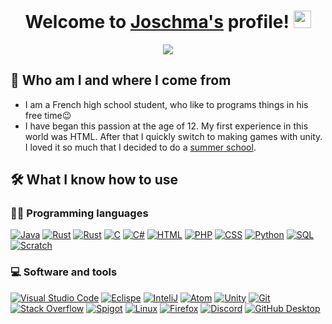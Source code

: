 <h1 align="center">
  Welcome to <ins>Joschma's</ins> profile!
  <img src="https://media.giphy.com/media/hvRJCLFzcasrR4ia7z/giphy.gif" width="28">  
</h3>

<!-- Typing SVG by DenverCoder1 - https://github.com/DenverCoder1/readme-typing-svg -->
<p align="center">
  <a href="https://github.com/DenverCoder1/readme-typing-svg"><img src="https://readme-typing-svg.demolab.com/?lines=Self-taught+developer+from+France;Always+learning+new+thingss&font=Fira%20Code&center=true&width=440&height=45&color=f75c7e&vCenter=true&size=22&pause=1000"></a>
</p>

## 🤔 Who am I and where I come from  
- I am a French high school student, who like to programs things in his free time😉  
- I have began this passion at the age of 12. My first experience in this world was HTML. After that I quickly switch to making games with unity. I loved it so much that I decided to do a [summer school](https://www.isart.fr/summer-school/code-jeu-video-2d/).


## 🛠️ What I know how to use
### 👨‍💻 Programming languages
<p>
<a href="#"><img alt="Java" src="https://custom-icon-badges.demolab.com/badge/Java-007396.svg?logo=java&logoColor=white"></a>
<a href="#"><img alt="Rust" src="https://img.shields.io/badge/-rust-lightgrey?logo=rust&logoColor=white"></a>
<a href="#"><img alt="Rust" src="https://img.shields.io/badge/-Go-navy?logo=go&logoColor=white"></a>
<a href="#"><img alt="C" src="https://custom-icon-badges.demolab.com/badge/C-03599C.svg?logo=c-in-hexagon&logoColor=white"></a>
<a href="#"><img alt="C#" src="https://custom-icon-badges.demolab.com/badge/C%23-68217A.svg?logo=cs2&logoColor=white"></a>
<a href="#"><img alt="HTML" src="https://img.shields.io/badge/HTML-E34F26.svg?logo=html5&logoColor=white"></a>
<a href="#"><img alt="PHP" src="https://img.shields.io/badge/PHP-777BB4.svg?logo=php&logoColor=white"></a>
<a href="#"><img alt="CSS" src="https://img.shields.io/badge/CSS-1572B6.svg?logo=css3&logoColor=white"></a>
<a href="#"><img alt="Python" src="https://img.shields.io/badge/Python-14354C.svg?logo=python&logoColor=white"></a>
<a href="#"><img alt="SQL" src="https://custom-icon-badges.demolab.com/badge/SQL-025E8C.svg?logo=database&logoColor=white"></a>
<a href="#"><img alt="Scratch" src="https://img.shields.io/badge/Scratch-4D97FF.svg?logo=scratch&logoColor=white"></a>
</p>

### 💻 Software and tools
<p>
    <a href="#"><img alt="Visual Studio Code" src="https://img.shields.io/badge/Visual%20Studio%20Code-0078d7.svg?logo=visual-studio-code&logoColor=white"></a>
    <a href="#"><img alt="Eclispe" src="https://img.shields.io/badge/-eclipse-purple?logo=eclipse&logoColor=white"></a>
    <a href="#"><img alt="InteliJ" src="https://custom-icon-badges.demolab.com/badge/-IntelliJ-aqua?logo=intellij&logoColor=white"></a>
    <a href="#"><img alt="Atom" src="https://img.shields.io/badge/-atom-green?logo=atom&logoColor=white"></a>
    <a href="#"><img alt="Unity" src="https://img.shields.io/badge/-unity-red?logo=unity&logoColor=white"></a>
    <a href="#"><img alt="Git" src="https://img.shields.io/badge/Git-F05033.svg?logo=git&logoColor=white"></a>
    <a href="#"><img alt="Stack Overflow" src="https://img.shields.io/badge/-Stack%20Overflow-FE7A16?logo=stack-overflow&logoColor=white"></a>
    <a href="#"><img alt="Spigot" src="https://custom-icon-badges.demolab.com/badge/-Spigot-orange?logo=spigot&logoColor=white"></a>
    <a href="#"><img alt="Linux" src="https://img.shields.io/badge/-linux-blue?logo=linux&logoColor=white"></a>
    <a href="#"><img alt="Firefox" src="https://img.shields.io/badge/-firefox-yellow?logo=firefox&logoColor=white"></a>
    <a href="#"><img alt="Discord" src="https://img.shields.io/badge/-Discord-5865F2.svg?logo=discord&logoColor=white"></a>
    <a href="#"><img alt="GitHub Desktop" src="https://img.shields.io/badge/GitHub%20Desktop-8034A9.svg?logo=github&logoColor=white"></a>
</p>

<!---

## 📘 What have I already done  
I have done many things. I realy like to test new things. 
### <ins>The first one is Helvetis:</ins>  
  <a href="http://play.helvetis.net/helvetis/index.html"><img width="250" height="250" src="https://i.ibb.co/G9mFZCB/Logo-Hepeenuage.png"></a>  

### <ins>The second is Block Party:</ins>  
<a href="https://www.spigotmc.org/resources/yma-block-party-with-music-1-13-1-19.98473/"><img width="470" height="250" src="https://gyazo.com/2e420f683088864564739bd08bc31af6.png"></a>

# What is this page


It's a place where you can find information about me 👀 and what I am doing!  


## Personal information

To give a quick summary I am a French 🇫🇷 high school student 📚   

I am self-taught programmer and developper 👨‍💻.  


## But what do I actually do on internet?


I write code for a lot of different 



But in what language   


Who you are and what you’re doing



How you got there


Where you’re looking to go next

  
1. What are you currently doing

2. what aspects are you most passionate about and why? 

3. What do you consider some of your biggest professional and personal accomplishments?

4. What are you looking for right now? 



- 📫 How to reach me Discord : joschma#9846 OR on spigotmc.org: https://www.spigotmc.org/members/joschma.956334/

Joschma/Joschma is a ✨ special ✨ repository because its `README.md` (this file) appears on your GitHub profile.
 !--->
